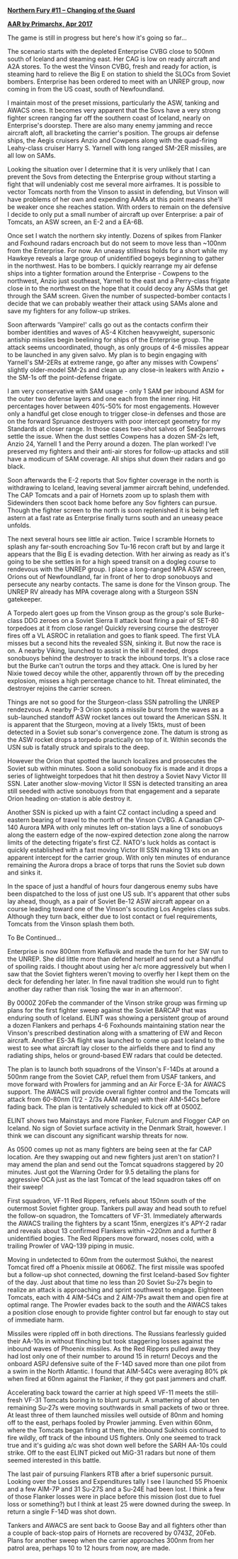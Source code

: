 **<u>Northern Fury \#11 – Changing of the Guard</u>**

**<u>AAR by Primarchx, Apr 2017</u>**

The game is still in progress but here's how it's going so far...

The scenario starts with the depleted Enterprise CVBG close to 500nm
south of Iceland and steaming east. Her CAG is low on ready aircraft and
A2A stores. To the west the Vinson CVBG, fresh and ready for action, is
steaming hard to relieve the Big E on station to shield the SLOCs from
Soviet bombers. Enterprise has been ordered to meet with an UNREP group,
now coming in from the US coast, south of Newfoundland.

I maintain most of the preset missions, particularly the ASW, tanking
and AWACS ones. It becomes very apparent that the Sovs have a very
strong fighter screen ranging far off the southern coast of Iceland,
nearly on Enterprise's doorstep. There are also many enemy jamming and
recce aircraft aloft, all bracketing the carrier's position. The groups
air defense ships, the Aegis cruisers Anzio and Cowpens along with the
quad-firing Leahy-class cruiser Harry S. Yarnell with long ranged SM-2ER
missiles, are all low on SAMs.

Looking the situation over I determine that it is very unlikely that I
can prevent the Sovs from detecting the Enterprise group without
starting a fight that will undeniably cost me several more airframes. It
is possible to vector Tomcats north from the Vinson to assist in
defending, but Vinson will have problems of her own and expending AAMs
at this point means she'll be weaker once she reaches station. With
orders to remain on the defensive I decide to only put a small number of
aircraft up over Enterprise: a pair of Tomcats, an ASW screen, an E-2
and a EA-6B.

Once set I watch the northern sky intently. Dozens of spikes from
Flanker and Foxhound radars encroach but do not seem to move less than
\~100nm from the Enterprise. For now. An uneasy stillness holds for a
short while my Hawkeye reveals a large group of unidentified bogeys
beginning to gather in the northwest. Has to be bombers. I quickly
rearrange my air defense ships into a tighter formation around the
Enterprise - Cowpens to the northwest, Anzio just southeast, Yarnell to
the east and a Perry-class frigate close in to the northwest on the hope
that it could decoy any ASMs that get through the SAM screen. Given the
number of suspected-bomber contacts I decide that we can probably
weather their attack using SAMs alone and save my fighters for any
follow-up strikes.

Soon afterwards 'Vampire!' calls go out as the contacts confirm their
bomber identities and waves of AS-4 Kitchen heavyweight, supersonic
antiship missiles begin beelining for ships of the Enterprise group. The
attack seems uncoordinated, though, as only groups of 4-6 missiles
appear to be launched in any given salvo. My plan is to begin engaging
with Yarnell's SM-2ERs at extreme range, go after any misses with
Cowpens' slightly older-model SM-2s and clean up any close-in leakers
with Anzio + the SM-1s off the point-defense frigate.

I am very conservative with SAM usage - only 1 SAM per inbound ASM for
the outer two defense layers and one each from the inner ring. Hit
percentages hover between 40%-50% for most engagements. However only a
handful get close enough to trigger close-in defenses and those are on
the forward Spruance destroyers with poor intercept geometry for my
Standards at closer range. In those cases two-shot salvos of SeaSparrows
settle the issue. When the dust settles Cowpens has a dozen SM-2s left,
Anzio 24, Yarnell 1 and the Perry around a dozen. The plan worked! I've
preserved my fighters and their anti-air stores for follow-up attacks
and still have a modicum of SAM coverage. All ships shut down their
radars and go black.

Soon afterwards the E-2 reports that Sov fighter coverage in the north
is withdrawing to Iceland, leaving several jammer aircraft behind,
undefended. The CAP Tomcats and a pair of Hornets zoom up to splash them
with Sidewinders then scoot back home before any Sov fighters can
pursue. Though the fighter screen to the north is soon replenished it is
being left astern at a fast rate as Enterprise finally turns south and
an uneasy peace unfolds.

The next several hours see little air action. Twice I scramble Hornets
to splash any far-south encroaching Sov Tu-16 recon craft but by and
large it appears that the Big E is evading detection. With her airwing
as ready as it's going to be she settles in for a high speed transit on
a dogleg course to rendevous with the UNREP group. I place a long-ranged
MPA ASW screen, Orions out of Newfoundland, far in front of her to drop
sonobuoys and persecute any nearby contacts. The same is done for the
Vinson group. The UNREP RV already has MPA coverage along with a
Sturgeon SSN gatekeeper.

A Torpedo alert goes up from the Vinson group as the group's sole
Burke-class DDG zeroes on a Soviet Sierra II attack boat firing a pair
of SET-80 torpedoes at it from close range! Quickly reversing course the
destroyer fires off a VL ASROC in retaliation and goes to flank speed.
The first VLA misses but a second hits the revealed SSN, sinking it. But
now the race is on. A nearby Viking, launched to assist in the kill if
needed, drops sonobuoys behind the destroyer to track the inbound torps.
It's a close race but the Burke can't outrun the torps and they attack.
One is lured by her Nixie towed decoy while the other, apparently thrown
off by the preceding explosion, misses a high percentage chance to hit.
Threat eliminated, the destroyer rejoins the carrier screen.

Things are not so good for the Sturgeon-class SSN patrolling the UNREP
rendezvous. A nearby P-3 Orion spots a missile burst from the waves as a
sub-launched standoff ASW rocket lances out toward the American SSN. It
is apparent that the Sturgeon, moving at a lively 15kts, must of been
detected in a Soviet sub sonar's convergence zone. The datum is strong
as the ASW rocket drops a torpedo practically on top of it. Within
seconds the USN sub is fatally struck and spirals to the deep.

However the Orion that spotted the launch localizes and prosecutes the
Soviet sub within minutes. Soon a solid sonobuoy fix is made and it
drops a series of lightweight torpedoes that hit then destroy a Soviet
Navy Victor III SSN. Later another slow-moving Victor II SSN is detected
transiting an area still seeded with active sonobuoys from that
engagement and a separate Orion heading on-station is able destroy it.

Another SSN is picked up with a faint CZ contact including a speed and
eastern bearing of travel to the north of the Vinson CVBG. A Canadian
CP-140 Aurora MPA with only minutes left on-station lays a line of
sonobuoys along the eastern edge of the now-expired detection zone along
the narrow limits of the detecting frigate's first CZ. NATO's luck holds
as contact is quickly established with a fast moving Victor III SSN
making 13 kts on an apparent intercept for the carrier group. With only
ten minutes of endurance remaining the Aurora drops a brace of torps
that runs the Soviet sub down and sinks it.

In the space of just a handful of hours four dangerous enemy subs have
been dispatched to the loss of just one US sub. It's apparent that other
subs lay ahead, though, as a pair of Soviet Be-12 ASW aircraft appear on
a course leading toward one of the Vinson's scouting Los Angeles class
subs. Although they turn back, either due to lost contact or fuel
requirements, Tomcats from the Vinson splash them both.

To Be Continued...

Enterprise is now 800nm from Keflavik and made the turn for her SW run
to the UNREP. She did little more than defend herself and send out a
handful of spoiling raids. I thought about using her a/c more
aggressively but when I saw that the Soviet fighters weren't moving to
overfly her I kept them on the deck for defending her later. In fine
naval tradition she would run to fight another day rather than risk
'losing the war in an afternoon'.

By 0000Z 20Feb the commander of the Vinson strike group was firming up
plans for the first fighter sweep against the Soviet BARCAP that was
enduring south of Iceland. ELINT was showing a persistent group of
around a dozen Flankers and perhaps 4-6 Foxhounds maintaining station
near the Vinson's prescribed destination along with a smattering of EW
and Recon aircraft. Another ES-3A flight was launched to come up past
Iceland to the west to see what aircraft lay closer to the airfields
there and to find any radiating ships, helos or ground-based EW radars
that could be detected.

The plan is to launch both squadrons of the Vinson's F-14Ds at around a
500nm range from the Soviet CAP, refuel them from USAF tankers, and move
forward with Prowlers for jamming and an Air Force E-3A for AWACS
support. The AWACS will provide overall fighter control and the Tomcats
will attack from 60-80nm (1/2 - 2/3s AAM range) with their AIM-54Cs
before fading back. The plan is tentatively scheduled to kick off at
0500Z.

ELINT shows two Mainstays and more Flanker, Fulcrum and Flogger CAP on
Iceland. No sign of Soviet surface activity in the Denmark Strait,
however. I think we can discount any significant warship threats for
now.

As 0500 comes up not as many fighters are being seen at the far CAP
location. Are they swapping out and new fighters just aren't on station?
I may amend the plan and send out the Tomcat squadrons staggered by 20
minutes. Just got the Warning Order for 9.5 detailing the plans for
aggressive OCA just as the last Tomcat of the lead squadron takes off on
their sweep!

First squadron, VF-11 Red Rippers, refuels about 150nm south of the
outermost Soviet fighter group. Tankers pull away and head south to
refuel the follow-on squadron, the Tomcatters of VF-31. Immediately
afterwards the AWACS trailing the fighters by a scant 15nm, energizes
it's APY-2 radar and reveals about 13 confirmed Flankers within \~220nm
and a further 8 unidentified bogies. The Red Rippers move forward, noses
cold, with a trailing Prowler of VAQ-139 piping in music.

Moving in undetected to 60nm from the outermost Sukhoi, the nearest
Tomcat fired off a Phoenix missile at 0606Z. The first missile was
spoofed but a follow-up shot connected, downing the first Iceland-based
Sov fighter of the day. Just about that time no less than 20 Soviet
Su-27s begin to realize an attack is approaching and sprint southwest to
engage. Eighteen Tomcats, each with 4 AIM-54Cs and 2 AIM-7Ps await them
and open fire at optimal range. The Prowler evades back to the south and
the AWACS takes a position close enough to provide fighter control but
far enough to stay out of immediate harm.

Missiles were rippled off in both directions. The Russians fearlessly
guided their AA-10s in without flinching but took staggering losses
against the inbound waves of Phoenix missiles. As the Red Rippers pulled
away they had lost only one of their number to around 15 in return!
Decoys and the onboard ASPJ defensive suite of the F-14D saved more than
one pilot from a swim in the North Atlantic. I found that AIM-54Cs were
averaging 80% pk when fired at 60nm against the Flanker, if they got
past jammers and chaff.

Accelerating back toward the carrier at high speed VF-11 meets the
still-fresh VF-31 Tomcats boring in to blunt pursuit. A smattering of
about ten remaining Su-27s were moving southwards in small packets of
two or three. At least three of them launched missiles well outside of
80nm and homing off to the east, perhaps fooled by Prowler jamming. Even
within 60nm, where the Tomcats began firing at them, the inbound Sukhois
continued to fire wildly, off track of the inbound US fighters. Only one
seemed to track true and it's guiding a/c was shot down well before the
SARH AA-10s could strike. Off to the east ELINT picked out MiG-31 radars
but none of them seemed interested in this battle.

The last pair of pursuing Flankers RTB after a brief supersonic pursuit.
Looking over the Losses and Expenditures tally I see I launched 55
Phoenix and a few AIM-7P and 31 Su-27S and a Su-24E had been lost. I
think a few of those Flanker losses were in place before this mission
(lost due to fuel loss or something?) but I think at least 25 were
downed during the sweep. In return a single F-14D was shot down.

Tankers and AWACS are sent back to Goose Bay and all fighters other than
a couple of back-stop pairs of Hornets are recovered by 0743Z, 20Feb.
Plans for another sweep when the carrier approaches 300nm from her
patrol area, perhaps 10 to 12 hours from now, are made.

